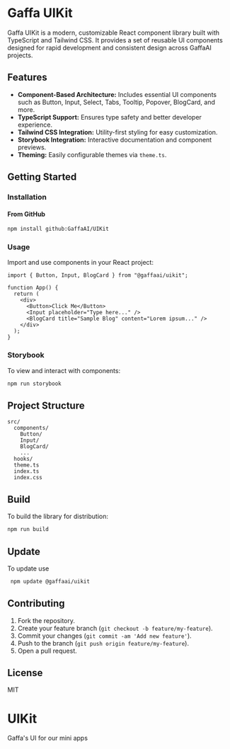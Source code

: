 # Gaffa UIKit

Gaffa UIKit is a modern, customizable React component library built with TypeScript and Tailwind CSS. It provides a set of reusable UI components designed for rapid development and consistent design across GaffaAI projects.

## Features

- **Component-Based Architecture:** Includes essential UI components such as Button, Input, Select, Tabs, Tooltip, Popover, BlogCard, and more.
- **TypeScript Support:** Ensures type safety and better developer experience.
- **Tailwind CSS Integration:** Utility-first styling for easy customization.
- **Storybook Integration:** Interactive documentation and component previews.
- **Theming:** Easily configurable themes via `theme.ts`.

## Getting Started

### Installation

#### From GitHub

```bash
npm install github:GaffaAI/UIKit
```

### Usage

Import and use components in your React project:

```tsx
import { Button, Input, BlogCard } from "@gaffaai/uikit";

function App() {
  return (
    <div>
      <Button>Click Me</Button>
      <Input placeholder="Type here..." />
      <BlogCard title="Sample Blog" content="Lorem ipsum..." />
    </div>
  );
}
```

### Storybook

To view and interact with components:

```bash
npm run storybook
```

## Project Structure

```
src/
  components/
    Button/
    Input/
    BlogCard/
    ...
  hooks/
  theme.ts
  index.ts
  index.css
```

## Build

To build the library for distribution:

```bash
npm run build
```

## Update

To update use

```bash
 npm update @gaffaai/uikit
```

## Contributing

1. Fork the repository.
2. Create your feature branch (`git checkout -b feature/my-feature`).
3. Commit your changes (`git commit -am 'Add new feature'`).
4. Push to the branch (`git push origin feature/my-feature`).
5. Open a pull request.

## License

MIT

# UIKit

Gaffa's UI for our mini apps

